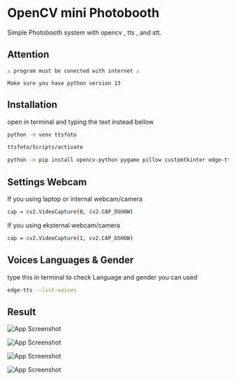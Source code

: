 
# OpenCV mini Photobooth
Simple Photobooth system with opencv , tts , and stt.


## Attention 
```
⚠ program must be conected with internet ⚠
```
```
Make sure you have python version 13
```
## Installation

open in terminal and typing the text instead bellow

```bash
python -m venv ttsfoto 

```

```bash
ttsfoto/Scripts/activate
```

```bash
python -m pip install opencv-python pygame pillow customtkinter edge-tts
```
## Settings Webcam 

If you using laptop or internal webcam/camera

```bash
cap = cv2.VideoCapture(0, cv2.CAP_DSHOW)
````
If you using eksternal webcam/camera

```bash
cap = cv2.VideoCapture(1, cv2.CAP_DSHOW)
```

## Voices Languages &  Gender

type this in terminal to check Language and gender you can used

```bash
edge-tts --list-voices
```
## Result


![App Screenshot](https://files.catbox.moe/poi1gc.jpg?text=App+Screenshot+Here)

![App Screenshot](https://files.catbox.moe/oejkao.jpg?text=App+Screenshot+Here)

![App Screenshot](https://files.catbox.moe/4v3olt.jpg?text=App+Screenshot+Here)


![App Screenshot](https://files.catbox.moe/7aktzx.jpg?text=App+Screenshot+Here)
